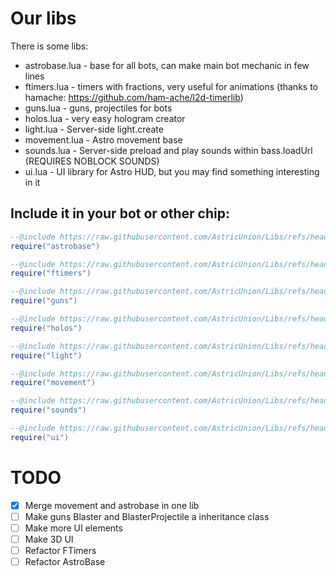 # Our libs
There is some libs:
* astrobase.lua - base for all bots, can make main bot mechanic in few lines
* ftimers.lua - timers with fractions, very useful for animations (thanks to hamache: https://github.com/ham-ache/l2d-timerlib)
* guns.lua - guns, projectiles for bots
* holos.lua - very easy hologram creator
* light.lua - Server-side light.create
* movement.lua - Astro movement base
* sounds.lua - Server-side preload and play sounds within bass.loadUrl (REQUIRES NOBLOCK SOUNDS)
* ui.lua - UI library for Astro HUD, but you may find something interesting in it

## Include it in your bot or other chip:
```lua
--@include https://raw.githubusercontent.com/AstricUnion/Libs/refs/heads/main/astrobase.lua as astrobase
require("astrobase")

--@include https://raw.githubusercontent.com/AstricUnion/Libs/refs/heads/main/ftimers.lua as ftimers
require("ftimers")

--@include https://raw.githubusercontent.com/AstricUnion/Libs/refs/heads/main/guns.lua as guns
require("guns")

--@include https://raw.githubusercontent.com/AstricUnion/Libs/refs/heads/main/holos.lua as holos
require("holos")

--@include https://raw.githubusercontent.com/AstricUnion/Libs/refs/heads/main/light.lua as light
require("light")

--@include https://raw.githubusercontent.com/AstricUnion/Libs/refs/heads/main/movement.lua as movement
require("movement")

--@include https://raw.githubusercontent.com/AstricUnion/Libs/refs/heads/main/sounds.lua as sounds
require("sounds")

--@include https://raw.githubusercontent.com/AstricUnion/Libs/refs/heads/main/ui.lua as ui
require("ui")
```

# TODO
- [x] Merge movement and astrobase in one lib
- [ ] Make guns Blaster and BlasterProjectile a inheritance class
- [ ] Make more UI elements
- [ ] Make 3D UI
- [ ] Refactor FTimers
- [ ] Refactor AstroBase

